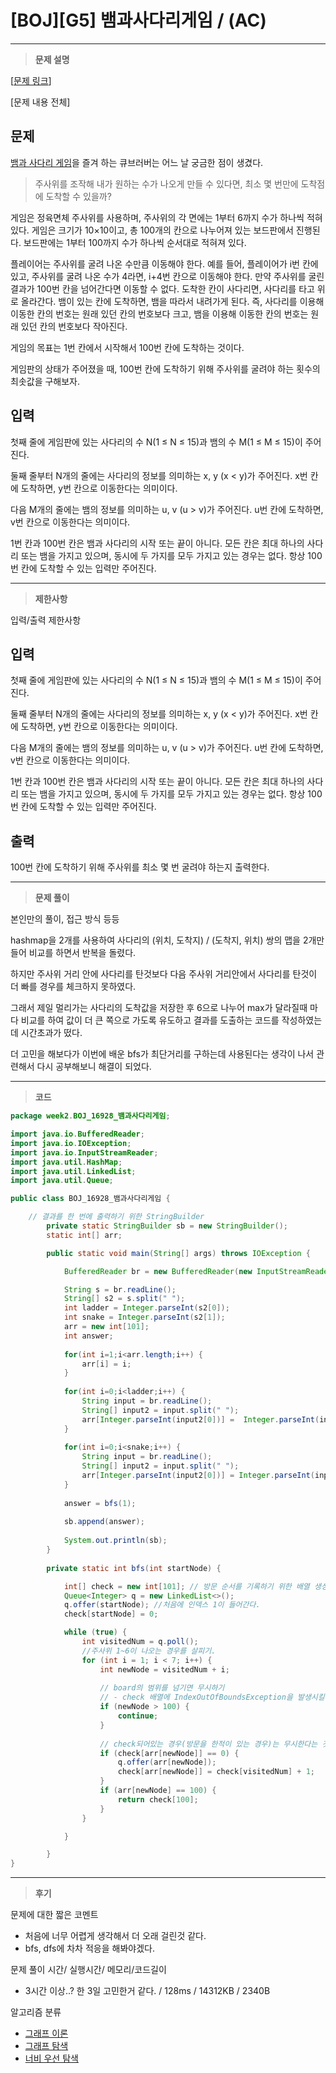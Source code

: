 # [BOJ][G5] 뱀과사다리게임 / (AC)

---

> **문제 설명**
> 

[[문제 링크](https://www.acmicpc.net/problem/16928)]

[문제 내용 전체]

## 문제

[뱀과 사다리 게임](https://en.wikipedia.org/wiki/Snakes_and_Ladders)을 즐겨 하는 큐브러버는 어느 날 궁금한 점이 생겼다.

> 주사위를 조작해 내가 원하는 수가 나오게 만들 수 있다면, 최소 몇 번만에 도착점에 도착할 수 있을까?
> 

게임은 정육면체 주사위를 사용하며, 주사위의 각 면에는 1부터 6까지 수가 하나씩 적혀있다. 게임은 크기가 10×10이고, 총 100개의 칸으로 나누어져 있는 보드판에서 진행된다. 보드판에는 1부터 100까지 수가 하나씩 순서대로 적혀져 있다.

플레이어는 주사위를 굴려 나온 수만큼 이동해야 한다. 예를 들어, 플레이어가 i번 칸에 있고, 주사위를 굴려 나온 수가 4라면, i+4번 칸으로 이동해야 한다. 만약 주사위를 굴린 결과가 100번 칸을 넘어간다면 이동할 수 없다. 도착한 칸이 사다리면, 사다리를 타고 위로 올라간다. 뱀이 있는 칸에 도착하면, 뱀을 따라서 내려가게 된다. 즉, 사다리를 이용해 이동한 칸의 번호는 원래 있던 칸의 번호보다 크고, 뱀을 이용해 이동한 칸의 번호는 원래 있던 칸의 번호보다 작아진다.

게임의 목표는 1번 칸에서 시작해서 100번 칸에 도착하는 것이다.

게임판의 상태가 주어졌을 때, 100번 칸에 도착하기 위해 주사위를 굴려야 하는 횟수의 최솟값을 구해보자.

## 입력

첫째 줄에 게임판에 있는 사다리의 수 N(1 ≤ N ≤ 15)과 뱀의 수 M(1 ≤ M ≤ 15)이 주어진다.

둘째 줄부터 N개의 줄에는 사다리의 정보를 의미하는 x, y (x < y)가 주어진다. x번 칸에 도착하면, y번 칸으로 이동한다는 의미이다.

다음 M개의 줄에는 뱀의 정보를 의미하는 u, v (u > v)가 주어진다. u번 칸에 도착하면, v번 칸으로 이동한다는 의미이다.

1번 칸과 100번 칸은 뱀과 사다리의 시작 또는 끝이 아니다. 모든 칸은 최대 하나의 사다리 또는 뱀을 가지고 있으며, 동시에 두 가지를 모두 가지고 있는 경우는 없다. 항상 100번 칸에 도착할 수 있는 입력만 주어진다.

---

> **제한사항**
> 

입력/출력 제한사항

## 입력

첫째 줄에 게임판에 있는 사다리의 수 N(1 ≤ N ≤ 15)과 뱀의 수 M(1 ≤ M ≤ 15)이 주어진다.

둘째 줄부터 N개의 줄에는 사다리의 정보를 의미하는 x, y (x < y)가 주어진다. x번 칸에 도착하면, y번 칸으로 이동한다는 의미이다.

다음 M개의 줄에는 뱀의 정보를 의미하는 u, v (u > v)가 주어진다. u번 칸에 도착하면, v번 칸으로 이동한다는 의미이다.

1번 칸과 100번 칸은 뱀과 사다리의 시작 또는 끝이 아니다. 모든 칸은 최대 하나의 사다리 또는 뱀을 가지고 있으며, 동시에 두 가지를 모두 가지고 있는 경우는 없다. 항상 100번 칸에 도착할 수 있는 입력만 주어진다.

## 출력

100번 칸에 도착하기 위해 주사위를 최소 몇 번 굴려야 하는지 출력한다.

---

> **문제 풀이**
> 

본인만의 풀이, 접근 방식 등등

hashmap을 2개를 사용하여 사다리의 (위치, 도착지) / (도착지, 위치) 쌍의 맵을 2개만들어 비교를 하면서 반복을 돌렸다.

하지만 주사위 거리 안에 사다리를 탄것보다 다음 주사위 거리안에서 사다리를 탄것이 더 빠를 경우를 체크하지 못하였다.

그래서 제일 멀리가는 사다리의 도착값을 저장한 후 6으로 나누어 max가 달라질때 마다 비교를 하여  값이 더 큰 쪽으로 가도록 유도하고 결과를 도출하는 코드를 작성하였는데 시간초과가 떴다.

더 고민을 해보다가 이번에 배운 bfs가 최단거리를 구하는데 사용된다는 생각이 나서 관련해서 다시 공부해보니 해결이 되었다.

---

> **코드**
> 

```java
package week2.BOJ_16928_뱀과사다리게임;

import java.io.BufferedReader;
import java.io.IOException;
import java.io.InputStreamReader;
import java.util.HashMap;
import java.util.LinkedList;
import java.util.Queue;

public class BOJ_16928_뱀과사다리게임 {

	// 결과를 한 번에 출력하기 위한 StringBuilder
		private static StringBuilder sb = new StringBuilder();
		static int[] arr;

		public static void main(String[] args) throws IOException {

			BufferedReader br = new BufferedReader(new InputStreamReader(System.in));

			String s = br.readLine();
			String[] s2 = s.split(" ");
			int ladder = Integer.parseInt(s2[0]);
			int snake = Integer.parseInt(s2[1]);
			arr = new int[101];
			int answer;
			
			for(int i=1;i<arr.length;i++) {
				arr[i] = i;
			}
			
			for(int i=0;i<ladder;i++) {
				String input = br.readLine();
				String[] input2 = input.split(" ");
				arr[Integer.parseInt(input2[0])] =  Integer.parseInt(input2[1]);
			}
			
			for(int i=0;i<snake;i++) {
				String input = br.readLine();
				String[] input2 = input.split(" ");
				arr[Integer.parseInt(input2[0])] = Integer.parseInt(input2[1]);
			}
				
			answer = bfs(1);	
			
			sb.append(answer);
			
			System.out.println(sb);
		}
		
		private static int bfs(int startNode) {

			int[] check = new int[101]; // 방문 순서를 기록하기 위한 배열 생성. 
			Queue<Integer> q = new LinkedList<>();
			q.offer(startNode); //처음에 인덱스 1이 들어간다.
			check[startNode] = 0; 

			while (true) {
				int visitedNum = q.poll();
				//주사위 1~6이 나오는 경우를 살피기.
				for (int i = 1; i < 7; i++) {            	
					int newNode = visitedNum + i;
	                
	                // board의 범위를 넘기면 무시하기
	                // - check 배열에 IndexOutOfBoundsException을 발생시킬 수 있기 때문
					if (newNode > 100) { 
						continue;
					}
	                
	                // check되어있는 경우(방문을 한적이 있는 경우)는 무시한다는 것을 전제로 함.
					if (check[arr[newNode]] == 0) { 
						q.offer(arr[newNode]);
						check[arr[newNode]] = check[visitedNum] + 1;
					}
					if (arr[newNode] == 100) {
						return check[100];
					}
				}

			}

		}
}
```

---

> **후기**
> 

문제에 대한 짧은 코멘트

- 처음에 너무 어렵게 생각해서 더 오래 걸린것 같다.
- bfs, dfs에 차차 적응을 해봐야겠다.

문제 풀이 시간/ 실행시간/ 메모리/코드길이

- 3시간 이상..? 한 3일 고민한거 같다. / 128ms / 14312KB / 2340B

알고리즘 분류

- [그래프 이론](https://www.acmicpc.net/problem/tag/7)
- [그래프 탐색](https://www.acmicpc.net/problem/tag/11)
- [너비 우선 탐색](https://www.acmicpc.net/problem/tag/126)